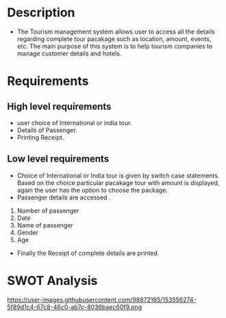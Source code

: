 # Description
* The Tourism management system allows user to access all the details regarding complete tour pacakage such as location, amount,    events, etc. The main purpose of this system is to help tourism companies to manage customer details and hotels.

# Requirements

## High level requirements
 * user choice of International or india tour.
 * Details of Passenger.
 * Printing Receipt.

 ## Low level requirements
 * Choice of International or India tour is given by switch case statements. Based on the choice particular pacakage tour with amount is displayed, again the user has the option to choose the package.
 * Passenger details are accessed .
 1) Number of passenger
 2) Date
 3) Name of passenger
 4) Gender
 5) Age
 * Finally the Receipt of complete details are printed.

 # SWOT Analysis
  https://user-images.githubusercontent.com/98872185/153556274-5f89d1c4-67c8-46c0-ab7c-8036baec60f9.png
